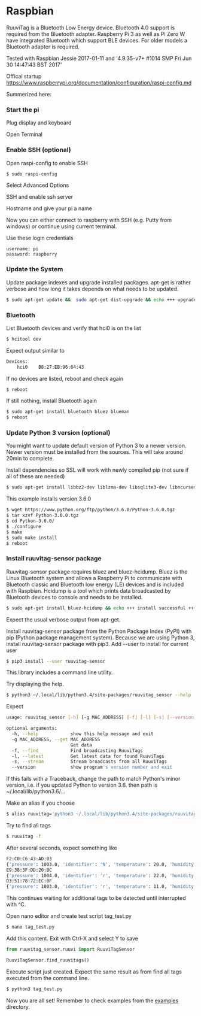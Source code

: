 # Raspbian

RuuviTag is a Bluetooth Low Energy device. 
Bluetooth 4.0 support is required from the Bluetooth adapter. Raspberry Pi 3 as well as Pi Zero W have integrated Bluetooth which support BLE devices. For older models a Bluetooth adapter is required.

Tested with Raspbian Jessie 2017-01-11 and '4.9.35-v7+ #1014 SMP Fri Jun 30 14:47:43 BST 2017'

Offical startup  https://www.raspberrypi.org/documentation/configuration/raspi-config.md

Summerized here:

### Start the pi

Plug display and keyboard

Open Terminal

### Enable SSH (optional)

Open raspi-config to enable SSH
```sh
$ sudo raspi-config
```

Select Advanced Options 

 SSH and enable ssh server
 
 Hostname and give your pi a name
 
<!-- use the name 
Check IP-address
```sh
$ ip a
```
Expect something like 192.168.1.x (can be found after eth0:, inet )-->
Now you can either connect to raspberry with SSH (e.g. Putty from windows) or continue using current terminal.

Use these login credentials
```
username: pi 
password: raspberry
```

### Update the System

Update package indexes and upgrade installed packages. 
apt-get is rather verbose and how long it takes depends on what needs to be updated.
```sh
$ sudo apt-get update &&  sudo apt-get dist-upgrade && echo +++ upgrade successful +++
```

### Bluetooth

List Bluetooth devices and verify that hci0 is on the list
```sh
$ hcitool dev
```
Expect output similar to
```sh
Devices:
	hci0	B8:27:EB:96:64:43
```

If no devices are listed, reboot and check again
```sh
$ reboot
```

If still nothing, install Bluetooth again
```sh
$ sudo apt-get install bluetooth bluez blueman
$ reboot
```

### Update Python 3 version (optional)

You might want to update default version of Python 3 to a newer version. Newer version must be installed from the sources. This will take around 20min to complete.

Install dependencies so SSL will work with newly compiled pip (not sure if all of these are needed)
```sh
$ sudo apt-get install libbz2-dev liblzma-dev libsqlite3-dev libncurses5-dev libgdbm-dev zlib1g-dev libreadline-dev libssl-dev tk-dev
```

This example installs version 3.6.0
```sh
$ wget https://www.python.org/ftp/python/3.6.0/Python-3.6.0.tgz
$ tar xzvf Python-3.6.0.tgz
$ cd Python-3.6.0/
$ ./configure
$ make
$ sudo make install
$ reboot
```

### Install ruuvitag-sensor package

<!-- seems extraenous, but that's up to you
leave in as a comment may be of interest later
In this example we use default installed version of Python 3, which is 3.4.2. 
Raspbian has also Python 2.7 installed, but it is already 2017, so we will use Python 3. You can check current version with version option. If you want to use Python 2, install also `sudo apt-get install python-dev`. Python developer package is already installed for Python 3
```sh
$ python3 --version
```
-->
Ruuvitag-sensor package requires bluez and bluez-hcidump. 
Bluez is the Linux Bluetooth system and allows a Raspberry Pi to communicate with Bluetooth classic and Bluetooth low energy (LE) devices and is included with Raspbian. 
Hcidump is a tool which prints data broadcasted by Bluetooth devices to console and needs to be installed.
```sh
$ sudo apt-get install bluez-hcidump && echo +++ install successful +++
```
Expect the usual verbose output from apt-get.

Install ruuvitag-sensor package from the Python Package Index (PyPI) with pip (Python package management system). Because we are using Python 3, install ruuvitag-sensor package with pip3. Add --user to install for current user
```sh
$ pip3 install --user ruuvitag-sensor
```
This library includes a command line utility.

Try displaying the help. 
```sh
$ python3 ~/.local/lib/python3.4/site-packages/ruuvitag_sensor --help
```
Expect
```sh
usage: ruuvitag_sensor [-h] [-g MAC_ADDRESS] [-f] [-l] [-s] [--version]

optional arguments:
  -h, --help            show this help message and exit
  -g MAC_ADDRESS, --get MAC_ADDRESS
                        Get data
  -f, --find            Find broadcasting RuuviTags
  -l, --latest          Get latest data for found RuuviTags
  -s, --stream          Stream broadcasts from all RuuviTags
  --version             show program's version number and exit
```
 If this fails with a Traceback, change the path to match Python's minor version, i.e. if you updated Python to version 3.6. then path is ~/.local/lib/python3.6/...

Make an alias if you choose
```sh
$ alias ruuvitag='python3 ~/.local/lib/python3.4/site-packages/ruuvitag_sensor'
```

Try to find all tags
```sh
$ ruuvitag -f
```
After several seconds, expect something like
```sh
F2:C0:C6:43:AD:03
{'pressure': 1003.0, 'identifier': 'N', 'temperature': 20.0, 'humidity': 52.0}
E9:38:3F:DD:20:BC
{'pressure': 1004.0, 'identifier': 'r', 'temperature': 22.0, 'humidity': 100.0}
D3:51:78:72:EC:0F
{'pressure': 1003.0, 'identifier': 'r', 'temperature': 11.0, 'humidity': 60.0}
```
This continues waiting for additional tags to be detected until interrupted with ^C.


Open nano editor and create test script tag_test.py
```sh
$ nano tag_test.py
```

Add this content. Exit with Ctrl-X and select Y to save
```python
from ruuvitag_sensor.ruuvi import RuuviTagSensor

RuuviTagSensor.find_ruuvitags()
```

Execute script just created. Expect the same result as from find all tags executed from the command line.
```sh
$ python3 tag_test.py
```

Now you are all set! 
Remember to check examples from the [examples](https://github.com/ttu/ruuvitag-sensor/tree/master/examples) directory.

